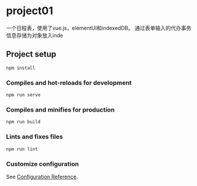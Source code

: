 # project01
一个日程表，使用了vue.js，elementUI和indexedDB。
通过表单输入的代办事务信息存储为对象放入inde
## Project setup
```
npm install
```

### Compiles and hot-reloads for development
```
npm run serve
```

### Compiles and minifies for production
```
npm run build
```

### Lints and fixes files
```
npm run lint
```

### Customize configuration
See [Configuration Reference](https://cli.vuejs.org/config/).
